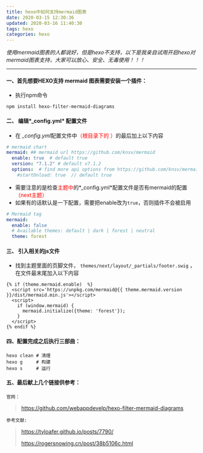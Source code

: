 ```yaml
---
title: hexo中如何支持mermaid图表
date: 2020-03-15 12:30:36
updated: 2020-03-16 11:40:30
tags: hexo
categories: hexo
---
```


 *使用mermaid图表的人都说好，但是hexo不支持，以下是我亲自试用开启hexo对mermaid图表支持，大家可以放心、安全、无毒使用！！！*

<!-- more -->

---



#### 一、首先想要HEXO支持 mermaid 图表需要安装一个插件：

- 执行npm命令

```shell
npm install hexo-filter-mermaid-diagrams
```
#### 二、 编辑*_config.yml* 配置文件

-  在 *_config.yml*配置文件中<font color=red>（根目录下的 ）</font>的最后加上以下内容 

```yml
# mermaid chart
mermaid: ## mermaid url https://github.com/knsv/mermaid
  enable: true  # default true
  version: "7.1.2" # default v7.1.2
  options:  # find more api options from https://github.com/knsv/mermaid/blob/master/src/mermaidAPI.js
    #startOnload: true  // default true
```

- 需要注意的是检查<font color=red>主题中</font>的*_config.yml*配置文件是否有mermaid的配置<font color=red>（next主题）</font>
- 如果有的话默认是一下配置，需要把enable改为`true`，否则插件不会被启用

```yml
# Mermaid tag
mermaid:
  enable: false 
  # Available themes: default | dark | forest | neutral
  theme: forest
```

#### 三、 引入相关的js文件

-  找到主题里面的页脚文件， `themes/next/layout/_partials/footer.swig` ，在文件最末尾加入以下内容 

```
{% if (theme.mermaid.enable)  %}
  <script src='https://unpkg.com/mermaid@{{ theme.mermaid.version }}/dist/mermaid.min.js'></script>
  <script>
    if (window.mermaid) {
      mermaid.initialize({theme: 'forest'});
    }
  </script>
{% endif %}
```

#### 四、配置完成之后执行三部曲：

```shell
hexo clean # 清理
hexo g	   # 构建
hexo s     # 运行
```



#### 五、最后献上几个链接供参考：

`官网：`

>  [https://github.com/webappdevelp/hexo-filter-mermaid-diagrams ](https://github.com/webappdevelp/hexo-filter-mermaid-diagrams )

`参考文献:`

>[https://tyloafer.github.io/posts/7790/  ](https://tyloafer.github.io/posts/7790/    )
>
>[https://rogersnowing.cn/post/38b5106c.html ](https://rogersnowing.cn/post/38b5106c.html )




